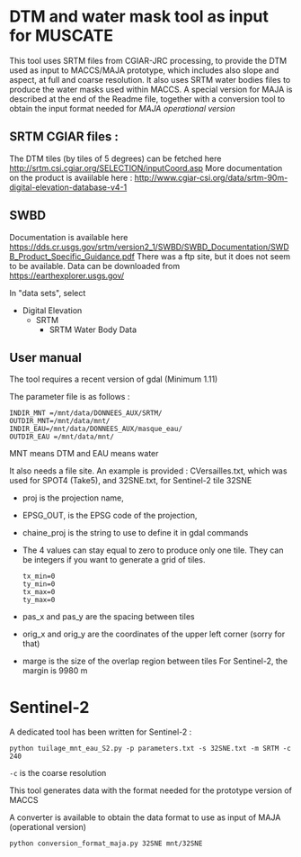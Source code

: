 # DTM and water mask tool as input for MUSCATE

This tool uses SRTM files from CGIAR-JRC processing, to provide the DTM used as input to MACCS/MAJA prototype, which includes also slope and aspect, 
at full and coarse resolution. It also uses SRTM water bodies files to produce the water masks used within MACCS. 
A special version for MAJA is described at the end of the Readme file, together with a conversion tool to obtain the input format needed for *MAJA operational version*


## SRTM CGIAR files :
The DTM tiles (by tiles of 5 degrees) can be fetched here http://srtm.csi.cgiar.org/SELECTION/inputCoord.asp
More documentation on the product is avaiilable here : http://www.cgiar-csi.org/data/srtm-90m-digital-elevation-database-v4-1

## SWBD 
Documentation is available here https://dds.cr.usgs.gov/srtm/version2_1/SWBD/SWBD_Documentation/SWDB_Product_Specific_Guidance.pdf
There was a ftp site, but it does not seem to be available.
Data can be downloaded from https://earthexplorer.usgs.gov/

In "data sets", select  
- Digital Elevation
  - SRTM
    - SRTM Water Body Data


## User manual
The tool requires a recent version of gdal (Minimum 1.11)


The parameter file is as follows :
```
INDIR_MNT =/mnt/data/DONNEES_AUX/SRTM/
OUTDIR_MNT=/mnt/data/mnt/
INDIR_EAU=/mnt/data/DONNEES_AUX/masque_eau/
OUTDIR_EAU =/mnt/data/mnt/
```

MNT means DTM and EAU means water


It also needs a file site. An example is provided : CVersailles.txt, which was used for SPOT4 (Take5), and 32SNE.txt, for Sentinel-2 tile 32SNE


- proj is the projection name, 
- EPSG_OUT, is the EPSG code of the projection, 
- chaine_proj is the string to use to define it in gdal commands
- The 4 values can stay equal to zero to produce only one tile. They can be integers if you want to generate a grid of tiles.

      tx_min=0
      ty_min=0
      tx_max=0
      ty_max=0

- pas_x and pas_y are the spacing between tiles
- orig_x and orig_y are the coordinates of the upper left corner (sorry for that)
- marge is the size of the overlap region between tiles
  	For Sentinel-2, the margin is 9980 m


# Sentinel-2

A dedicated tool has been written for Sentinel-2 :

``` python tuilage_mnt_eau_S2.py -p parameters.txt -s 32SNE.txt -m SRTM -c 240 ```

`-c` is the coarse resolution


This tool generates data with the format needed for the prototype version of MACCS


A converter is available to obtain the data format to use as input of MAJA (operational version)

``` python conversion_format_maja.py 32SNE mnt/32SNE ```




